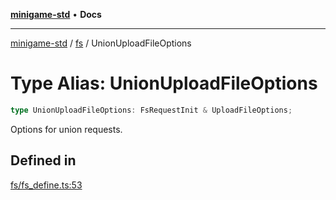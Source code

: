 [**minigame-std**](../../../README.md) • **Docs**

***

[minigame-std](../../../README.md) / [fs](../README.md) / UnionUploadFileOptions

# Type Alias: UnionUploadFileOptions

```ts
type UnionUploadFileOptions: FsRequestInit & UploadFileOptions;
```

Options for union requests.

## Defined in

[fs/fs\_define.ts:53](https://github.com/JiangJie/minigame-std/blob/1fb9a762786cb461df809682ecf1703bbcf00b3a/src/std/fs/fs_define.ts#L53)
